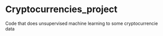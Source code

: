 # Cryptocurrencies_project

Code that does unsupervised machine learning to some cryptocurrencie data
